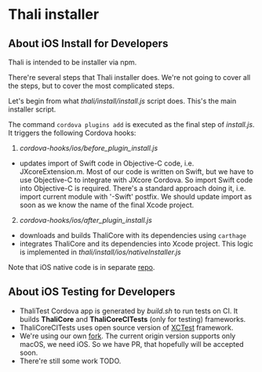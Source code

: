 # Thali installer

## About iOS Install for Developers

Thali is intended to be installer via npm.

There're several steps that Thali installer does. We're not going to cover
all the steps, but to cover the most complicated steps.

Let's begin from what _thali/install/install.js_ script does. This's the main
installer script.

The command `cordova plugins add` is executed as the final step of _install.js_.
It triggers the following Cordova hooks:
1. _cordova-hooks/ios/before_plugin_install.js_
  - updates import of Swift code in Objective-C code, i.e. JXcoreExtension.m.
  Most of our code is written on Swift, but we have to use Objective-C to
  integrate with JXcore Cordova. So import Swift code into Objective-C is required.
  There's a standard approach doing it, i.e. import current module with '-Swift' postfix.
  We should update import as soon as we know the name of the final Xcode project.
2. _cordova-hooks/ios/after_plugin_install.js_
  - downloads and builds ThaliCore with its dependencies using `carthage`
  - integrates ThaliCore and its dependencies into Xcode project. This logic is
  implemented in _thali/install/ios/nativeInstaller.js_

Note that iOS native code is in separate [repo](https://github.com/thaliproject/thali-ios).

## About iOS Testing for Developers

- ThaliTest Cordova app is generated by _build.sh_ to run tests on CI. It builds
__ThaliCore__ and __ThaliCoreCITests__ (only for testing) frameworks.
- ThaliCoreCITests uses open source version of [XCTest](https://github.com/apple/swift-corelibs-xctest)
framework.
- We're using our own [fork](https://github.com/thaliproject/swift-corelibs-xctest).
The current origin version supports only macOS, we need iOS. So we have PR,
that hopefully will be accepted soon.
- There're still some work TODO.
